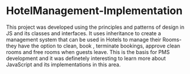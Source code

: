 # HotelManagement-Implementation

This project was developed using the principles and patterns of design in JS and its classes and interfaces. It uses inheritance to create a management system that can be used in Hotels to manage their Rooms- they have the option to clean, book , terminate bookings, approve clean rooms and free rooms when guests leave. This is the basis for PMS development and it was definetely interesting to learn more about JavaScript and its implementations in this area.
